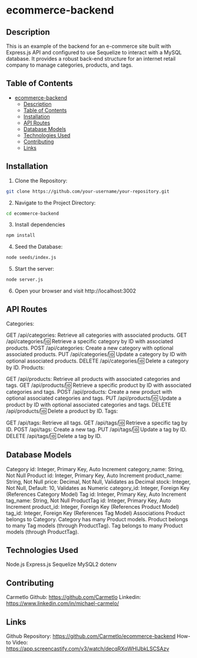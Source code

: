 # ecommerce-backend

## Description

This is an example of the backend for an e-commerce site built with Express.js API and configured to use Sequelize to interact with a MySQL database.  It provides a robust back-end structure for an internet retail company to manage categories, products, and tags.

## Table of Contents

- [ecommerce-backend](#ecommerce-backend)
  - [Description](#description)
  - [Table of Contents](#table-of-contents)
  - [Installation](#installation)
  - [API Routes](#api-routes)
  - [Database Models](#database-models)
  - [Technologies Used](#technologies-used)
  - [Contributing](#contributing)
  - [Links](#links)

## Installation
1. Clone the Repository:
```bash
git clone https://github.com/your-username/your-repository.git
```
2. Navigate to the Project Directory:
```bash
cd ecommerce-backend
```
3.  Install dependencies
```bash
npm install
```
4. Seed the Database:
```bash
node seeds/index.js
```
5. Start the server:
```bash
node server.js
```
6. Open your browser and visit http://localhost:3002

## API Routes
Categories:

GET /api/categories: Retrieve all categories with associated products.
GET /api/categories/:id: Retrieve a specific category by ID with associated products.
POST /api/categories: Create a new category with optional associated products.
PUT /api/categories/:id: Update a category by ID with optional associated products.
DELETE /api/categories/:id: Delete a category by ID.
Products:

GET /api/products: Retrieve all products with associated categories and tags.
GET /api/products/:id: Retrieve a specific product by ID with associated categories and tags.
POST /api/products: Create a new product with optional associated categories and tags.
PUT /api/products/:id: Update a product by ID with optional associated categories and tags.
DELETE /api/products/:id: Delete a product by ID.
Tags:

GET /api/tags: Retrieve all tags.
GET /api/tags/:id: Retrieve a specific tag by ID.
POST /api/tags: Create a new tag.
PUT /api/tags/:id: Update a tag by ID.
DELETE /api/tags/:id: Delete a tag by ID.

## Database Models
Category
id: Integer, Primary Key, Auto Increment
category_name: String, Not Null
Product
id: Integer, Primary Key, Auto Increment
product_name: String, Not Null
price: Decimal, Not Null, Validates as Decimal
stock: Integer, Not Null, Default: 10, Validates as Numeric
category_id: Integer, Foreign Key (References Category Model)
Tag
id: Integer, Primary Key, Auto Increment
tag_name: String, Not Null
ProductTag
id: Integer, Primary Key, Auto Increment
product_id: Integer, Foreign Key (References Product Model)
tag_id: Integer, Foreign Key (References Tag Model)
Associations
Product belongs to Category.
Category has many Product models.
Product belongs to many Tag models (through ProductTag).
Tag belongs to many Product models (through ProductTag).

## Technologies Used
Node.js
Express.js
Sequelize
MySQL2
dotenv

## Contributing
Carmetlo
Github:  https://github.com/Carmetlo
Linkedin:  https://www.linkedin.com/in/michael-carmelo/

## Links
Github Repository:  https://github.com/Carmetlo/ecommerce-backend
How-to Video:  https://app.screencastify.com/v3/watch/decqRXqWHIJbkLSCSAzv